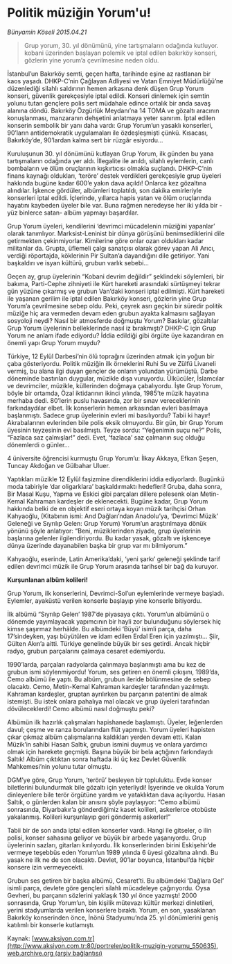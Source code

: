 # Politik müziğin Yorum'u!

*Bünyamin Köseli 2015.04.21*

<div class="pNewsDetailMainContent" itemprop="articleBody">
 <blockquote>
  <p>
   Grup yorum, 30. yıl dönümünü, yine tartışmaların odağında kutluyor. kobani üzerinden başlayan polemik ve iptal edilen bakırköy konseri, gözlerin yine yorum’a çevrilmesine neden oldu.
  </p>
 </blockquote>
 <p>
  İstanbul’un Bakırköy semti, geçen hafta, tarihinde eşine az rastlanan bir kaos yaşadı. DHKP-C’nin Çağlayan Adliyesi ve Vatan Emniyet Müdürlüğü’ne düzenlediği silahlı saldırının hemen arkasına denk düşen Grup Yorum konseri, güvenlik gerekçesiyle iptal edildi. Konseri dinlemek için semtin yolunu tutan gençlere polis sert müdahale edince ortalık bir anda savaş alanına döndü. Bakırköy Özgürlük Meydanı’na 14 TOMA ve gözaltı aracının konuşlanması, manzaranın dehşetini anlatmaya yeter sanırım. İptal edilen konserin sembolik bir yanı daha vardı: Grup Yorum’un yasaklı konserleri, 90’ların antidemokratik uygulamaları ile özdeşleşmişti çünkü. Kısacası, Bakırköy’de, 90’lardan kalma sert bir rüzgâr esiyordu…
 </p>
 <p>
  Kuruluşunun 30. yıl dönümünü kutlayan Grup Yorum, ilk günden bu yana tartışmaların odağında yer aldı. İllegalite ile anıldı, silahlı eylemlerin, canlı bombaların ve ölüm oruçlarının kışkırtıcısı olmakla suçlandı. DHKP-C’nin finans kaynağı oldukları, ‘teröre’ destek verdikleri gerekçesiyle grup üyeleri hakkında bugüne kadar 600’e yakın dava açıldı! Onlarca kez gözaltına alındılar. İşkence gördüler, albümleri toplatıldı, son dakika emirleriyle konserleri iptal edildi. İçlerinde, yıllarca hapis yatan ve ölüm oruçlarında hayatını kaybeden üyeler bile var. Buna rağmen neredeyse her iki yılda bir -yüz binlerce satan- albüm yapmayı başardılar.
 </p>
 <p>
  Grup Yorum üyeleri, kendilerini ‘devrimci mücadelenin müziğini yapanlar’ olarak tanımlıyor. Marksist-Leninist bir dünya görüşünü benimsediklerini dile getirmekten çekinmiyorlar. Kimilerine göre onlar ozan oldukları kadar militanlar da. Grupta, üflemeli çalgı sanatçısı olarak görev yapan Ali Arıcı, verdiği röportajda, köklerinin Pir Sultan’a dayandığını dile getiriyor. Yani başkaldırı ve isyan kültürü, grubun varlık sebebi…
 </p>
 <p>
  Geçen ay, grup üyelerinin “Kobani devrim değildir” şeklindeki söylemleri, bir bakıma, Parti-Cephe zihniyeti ile Kürt hareketi arasındaki sürtüşmeyi tekrar gün yüzüne çıkarmış ve grubun Van’daki konseri iptal edilmişti. Kürt hareketi ile yaşanan gerilim ile iptal edilen Bakırköy konseri, gözlerin yine Grup Yorum’a çevrilmesine sebep oldu. Peki, çeyrek asrı geçkin bir süredir politik müziğe hiç ara vermeden devam eden grubun ayakta kalmasını sağlayan sosyoloji neydi? Nasıl bir atmosferde doğmuştu Yorum? Baskılar, gözaltılar Grup Yorum üyelerinin belleklerinde nasıl iz bırakmıştı? DHKP-C için Grup Yorum ne anlam ifade ediyordu? İddia edildiği gibi örgüte üye kazandıran en önemli yapı Grup Yorum muydu?
 </p>
 <p>
  Türkiye, 12 Eylül Darbesi’nin ölü toprağını üzerinden atmak için yoğun bir çaba gösteriyordu. Politik müziğin ilk örneklerini Ruhi Su ve Zülfü Livaneli vermiş, bu alana ilgi duyan gençler de onların yolundan yürümüştü. Darbe döneminde bastırılan duygular, müzikle dışa vuruyordu. Ülkücüler, İslamcılar ve devrimciler, müzikle, küllerinden doğmaya çabalıyordu. İşte Grup Yorum, böyle bir ortamda, Özal iktidarının ikinci yılında, 1985’te müzik hayatına merhaba dedi. 80’lerin puslu havasında, zor bir sınav vereceklerinin farkındaydılar elbet. İlk konserlerin hemen arkasından evleri basılmaya başlanmıştı. Sadece grup üyelerinin evleri mi basılıyordu? Tabii ki hayır! Akrabalarının evlerinden bile polis eksik olmuyordu. Bir gün, bir Grup Yorum üyesinin teyzesinin evi basılmıştı. Teyze sordu: “Yeğenimin suçu ne?” Polis, “Fazlaca saz çalmışlar!” dedi. Evet, ‘fazlaca’ saz çalmanın suç olduğu dönemlerdi o günler…
 </p>
 <p>
  4 üniversite öğrencisi kurmuştu Grup Yorum’u: İlkay Akkaya, Efkan Şeşen, Tuncay Akdoğan ve Gülbahar Uluer.
 </p>
 <p>
  Yaptıkları müzikle 12 Eylül faşizmine direndiklerini iddia ediyorlardı. Bugünkü moda tabiriyle ‘dar oligarklara’ başkaldırmaktı hedefleri! Gruba, daha sonra, Bir Masal Kuşu, Yapma ve Eskici gibi parçaları dillere pelesenk olan Metin-Kemal Kahraman kardeşler de eklenecekti. Bugüne kadar, Grup Yorum hakkında belki de en objektif eseri ortaya koyan müzik tarihçisi Orhan Kahyaoğlu, (Kitabının ismi: And Dağları’ndan Anadolu’ya, ‘Devrimci Müzik’ Geleneği ve Sıyrılıp Gelen: Grup Yorum) Yorum’un araştırılmaya dönük yönünü şöyle anlatıyor: “Beni, müziklerinden ziyade, grup üyelerinin başlarına gelenler ilgilendiriyordu. Bu kadar yasak, gözaltı ve işkenceye dünya üzerinde dayanabilen başka bir grup var mı bilmiyorum.”
 </p>
 <p>
  Kahyaoğlu, eserinde, Latin Amerika’daki, ‘yeni şarkı’ geleneği şeklinde tarif edilen devrimci müzik ile Grup Yorum arasında tarihsel bir bağ da kuruyor.
 </p>
 <p>
  <strong>
   Kurşunlanan albüm kolileri!
  </strong>
 </p>
 <p>
  Grup Yorum, ilk konserlerini, Devrimci-Sol’un eylemlerinde vermeye başladı. Eylemler, ayaküstü verilen konserle başlayıp yine konserle bitiyordu.
 </p>
 <p>
  İlk albümü “Sıyrılıp Gelen’ 1987’de piyasaya çıktı. Yorum’un albümünü o dönemde yayımlayacak yapımcının bir hayli zor bulunduğunu söylersek hiç kimse şaşırmaz herhâlde. Bu albümdeki ‘Büyü’ isimli parça, daha 17’sindeyken, yaşı büyütülen ve idam edilen Erdal Eren için yazılmıştı… Şiir, Gülten Akın’a aitti. Türkiye genelinde büyük bir ses getirdi. Ancak hiçbir radyo, grubun parçalarını çalmaya cesaret edemiyordu.
 </p>
 <p>
  1990’larda, parçaları radyolarda çalınmaya başlanmıştı ama bu kez de grubun ismi söylenmiyordu! Yorum, ses getiren en önemli çıkışını, 1989’da, Cemo albümü ile yaptı. Bu albüm, grubun ileride bölünmesine de sebep olacaktı. Cemo, Metin-Kemal Kahraman kardeşler tarafından yazılmıştı. Kahraman kardeşler, gruptan ayrılırken bu parçanın patentini de almak istemişti. Bu istek onlara pahalıya mal olacak ve grup üyeleri tarafından dövüleceklerdi! Cemo albümü nasıl doğmuştu peki?
 </p>
 <p>
  Albümün ilk hazırlık çalışmaları hapishanede başlamıştı. Üyeler, leğenlerden davul; çeşme ve ranza borularından flüt yapmıştı. Yorum üyeleri hapisten çıkar çıkmaz albüm çalışmalarına kaldıkları yerden devam etti. Kalan Müzik’in sahibi Hasan Saltık, grubun ismini duymuş ve onlara yardımcı olmak için harekete geçmişti. Başına büyük bir bela açtığının farkındaydı Saltık! Albüm çıktıktan sonra haftada iki üç kez Devlet Güvenlik Mahkemesi’nin yolunu tutar olmuştu.
 </p>
 <p>
  DGM’ye göre, Grup Yorum, ‘terörü’ besleyen bir topluluktu. Evde konser biletlerini bulundurmak bile gözaltı için yeterliydi! İşyerinde ve okulda Yorum dinleyenlere bile terör örgütüne yardım ve yataklıktan dava açılıyordu. Hasan Saltık, o günlerden kalan bir anısını şöyle paylaşıyor: “Cemo albümü sonrasında, Diyarbakır’a gönderdiğimiz kaset kolileri, askerlerce otobüste yakalanmış. Kolileri kurşunlayıp geri göndermiş askerler!”
 </p>
 <p>
  Tabii bir de son anda iptal edilen konserler vardı. Hangi ile gitseler, o ilin polisi, konser sahasına geliyor ve büyük bir arbede yaşanıyordu. Grup üyelerinin sazları, gitarları kırılıyordu. İlk konserlerinden birini Eskişehir’de vermeye teşebbüs eden Yorum’un 1989 yılında 6 üyesi gözaltına alındı. Bu yasak ne ilk ne de son olacaktı. Devlet, 90’lar boyunca, İstanbul’da hiçbir konsere izin vermeyecekti.
 </p>
 <p>
  Grubun ses getiren bir başka albümü, Cesaret’ti. Bu albümdeki ‘Dağlara Gel’ isimli parça, devlete göre gençleri silahlı mücadeleye çağırıyordu. Oysa Gevheri, bu parçanın sözlerini yaklaşık 130 yıl önce yazmıştı! 2000 sonrasında, Grup Yorum’un, bin kişilik mütevazı kültür merkezi dinletileri, yerini stadyumlarda verilen konserlere bıraktı. Yorum, en son, yasaklanan Bakırköy konserinden önce, İnönü Stadyumu’nda 25. yıl dönümlerini geniş katılımlı bir konserle kutlamıştı.
 </p>
</div>


Kaynak: [www.aksiyon.com.tr](http://www.aksiyon.com.tr:80/portreler/politik-muzigin-yorumu_550635), [web.archive.org (arşiv bağlantısı)](http://web.archive.org/web/20150424005039/http://www.aksiyon.com.tr:80/portreler/politik-muzigin-yorumu_550635)
